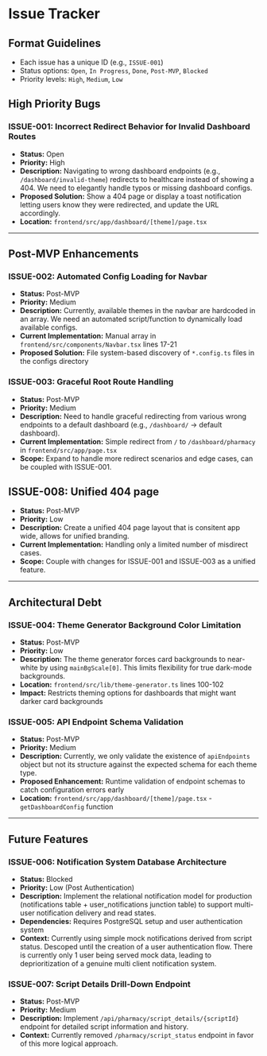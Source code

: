 # Issue Tracker

## Format Guidelines

- Each issue has a unique ID (e.g., `ISSUE-001`)
- Status options: `Open`, `In Progress`, `Done`, `Post-MVP`, `Blocked`
- Priority levels: `High`, `Medium`, `Low`

## High Priority Bugs

### ISSUE-001: Incorrect Redirect Behavior for Invalid Dashboard Routes

- **Status:** Open
- **Priority:** High
- **Description:** Navigating to wrong dashboard endpoints (e.g., `/dashboard/invalid-theme`) redirects to healthcare instead of showing a 404. We need to elegantly handle typos or missing dashboard configs.
- **Proposed Solution:** Show a 404 page or display a toast notification letting users know they were redirected, and update the URL accordingly.
- **Location:** `frontend/src/app/dashboard/[theme]/page.tsx`

---

## Post-MVP Enhancements

### ISSUE-002: Automated Config Loading for Navbar

- **Status:** Post-MVP
- **Priority:** Medium
- **Description:** Currently, available themes in the navbar are hardcoded in an array. We need an automated script/function to dynamically load available configs.
- **Current Implementation:** Manual array in `frontend/src/components/Navbar.tsx` lines 17-21
- **Proposed Solution:** File system-based discovery of `*.config.ts` files in the configs directory

### ISSUE-003: Graceful Root Route Handling

- **Status:** Post-MVP
- **Priority:** Medium
- **Description:** Need to handle graceful redirecting from various wrong endpoints to a default dashboard (e.g., `/dashboard/` → default dashboard).
- **Current Implementation:** Simple redirect from `/` to `/dashboard/pharmacy` in `frontend/src/app/page.tsx`
- **Scope:** Expand to handle more redirect scenarios and edge cases, can be coupled with ISSUE-001.

## ISSUE-008: Unified 404 page

- **Status:** Post-MVP
- **Priority:** Low
- **Description:** Create a unified 404 page layout that is consitent app wide, allows for unified branding.
- **Current Implementation:** Handling only a limited number of misdirect cases.
- **Scope:** Couple with changes for ISSUE-001 and ISSUE-003 as a unified feature.

---

## Architectural Debt

### ISSUE-004: Theme Generator Background Color Limitation

- **Status:** Post-MVP
- **Priority:** Low
- **Description:** The theme generator forces card backgrounds to near-white by using `mainBgScale[0]`. This limits flexibility for true dark-mode backgrounds.
- **Location:** `frontend/src/lib/theme-generator.ts` lines 100-102
- **Impact:** Restricts theming options for dashboards that might want darker card backgrounds

### ISSUE-005: API Endpoint Schema Validation

- **Status:** Post-MVP
- **Priority:** Medium
- **Description:** Currently, we only validate the existence of `apiEndpoints` object but not its structure against the expected schema for each theme type.
- **Proposed Enhancement:** Runtime validation of endpoint schemas to catch configuration errors early
- **Location:** `frontend/src/app/dashboard/[theme]/page.tsx` - `getDashboardConfig` function

---

## Future Features

### ISSUE-006: Notification System Database Architecture

- **Status:** Blocked
- **Priority:** Low (Post Authentication)
- **Description:** Implement the relational notification model for production (notifications table + user_notifications junction table) to support multi-user notification delivery and read states.
- **Dependencies:** Requires PostgreSQL setup and user authentication system
- **Context:** Currently using simple mock notifications derived from script status. Descoped until the creation of a user authentication flow. There is currently only 1 user
  being served mock data, leading to deprioritization of a genuine multi client notification system.

### ISSUE-007: Script Details Drill-Down Endpoint

- **Status:** Post-MVP
- **Priority:** Medium
- **Description:** Implement `/api/pharmacy/script_details/{scriptId}` endpoint for detailed script information and history.
- **Context:** Currently removed `/pharmacy/script_status` endpoint in favor of this more logical approach.
